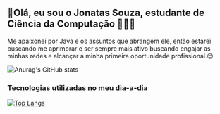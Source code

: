 <h2>🖖Olá, eu sou o Jonatas Souza, estudante de Ciência da Computação 🙋🏻‍♂️</h2>
<p>Me apaixonei por Java e os assuntos que abrangem ele, 
então estarei buscando me aprimorar e ser sempre mais ativo buscando engajar as minhas redes e alcançar a minha primeira oportunidade profissional.😊</p>

![Anurag's GitHub stats](https://github-readme-stats.vercel.app/api?username=Jottinhas&show_icons=true&theme=radical)
<br>
<h3>Tecnologias utilizadas no meu dia-a-dia</h3>

[![Top Langs](https://github-readme-stats.vercel.app/api/top-langs/?username=Jottinhas&show_icons=true&theme=radical)](https://github.com/anuraghazra/github-readme-stats)
<br>

